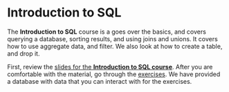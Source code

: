 # Introduction to SQL

The **Introduction to SQL** course is a goes over the basics, and covers querying a database, sorting results, and using joins and unions. It covers how to use aggregate data, and filter. We also look at how to create a table, and drop it.

First, review the [slides for the **Introduction to SQL course**](https://docs.google.com/presentation/d/1-FhnRYrehe3VSlITi6geGqh-DrtSP6nPN4tiPgpbGqQ/present). After you are comfortable with the material, go through the [exercises](Exercises.md). We have provided a database with data that you can interact with for the exercises.
